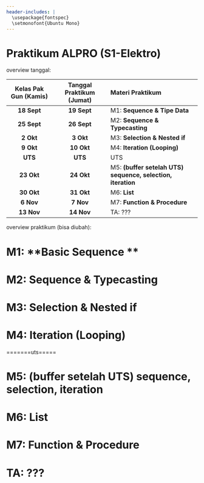 ```yaml
---
header-includes: |
  \usepackage{fontspec}
  \setmonofont{Ubuntu Mono}
---
```

# Praktikum ALPRO (S1-Elektro)

overview tanggal:

| Kelas Pak Gun (Kamis) | Tanggal Praktikum (Jumat) | Materi Praktikum |
| :---: | :---: | :--- |
| **18 Sept** | **19 Sept** | M1: **Sequence & Tipe Data** |
| **25 Sept** | **26 Sept** | M2: **Sequence & Typecasting** |
| **2 Okt** | **3 Okt** | M3: **Selection & Nested if** |
| **9 Okt** | **10 Okt** | M4: **Iteration (Looping)** |
| **UTS** | **UTS** | UTS |
| **23 Okt** | **24 Okt** | M5: **(buffer setelah UTS) sequence, selection, iteration**|
| **30 Okt** | **31 Okt** | M6: **List** |
| **6 Nov** | **7 Nov** | M7: **Function & Procedure** |
| **13 Nov** | **14 Nov** | TA: ??? |



overview praktikum (bisa diubah):


# M1: **Basic Sequence ** 


# M2: **Sequence & Typecasting**

# M3: **Selection & Nested if**

# M4: **Iteration (Looping)**

=======uts=====

# M5: (buffer setelah UTS) **sequence, selection, iteration**

# M6: **List**

# M7: **Function & Procedure**

# TA: ???









